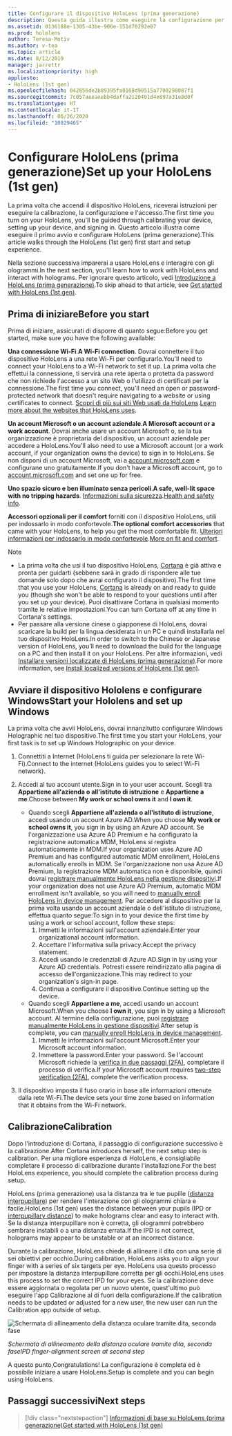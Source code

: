 ```yaml
---
title: Configurare il dispositivo HoloLens (prima generazione)
description: Questa guida illustra come eseguire la configurazione per la prima volta.  Ti servirà una rete Wi-Fi e un account Microsoft o Azure Active Directory (Azure AD).
ms.assetid: 0136188e-1305-43be-906e-151d70292e87
ms.prod: hololens
author: Teresa-Motiv
ms.author: v-tea
ms.topic: article
ms.date: 8/12/2019
manager: jarrettr
ms.localizationpriority: high
appliesto:
- HoloLens (1st gen)
ms.openlocfilehash: 042856de2b89395fa0168d90515a7700298087f1
ms.sourcegitcommit: 7c057aeeaeebb4daffa2120491d4e897a31e8d0f
ms.translationtype: HT
ms.contentlocale: it-IT
ms.lasthandoff: 06/26/2020
ms.locfileid: "10829465"
---
```

# <span data-ttu-id="23c27-104">Configurare HoloLens (prima generazione)</span><span class="sxs-lookup"><span data-stu-id="23c27-104">Set up your HoloLens (1st gen)</span></span>

<span data-ttu-id="23c27-105">La prima volta che accendi il dispositivo HoloLens, riceverai istruzioni per eseguire la calibrazione, la configurazione e l'accesso.</span><span class="sxs-lookup"><span data-stu-id="23c27-105">The first time you turn on your HoloLens, you'll be guided through calibrating your device, setting up your device, and signing in.</span></span>  <span data-ttu-id="23c27-106">Questo articolo illustra come eseguire il primo avvio e configurare HoloLens (prima generazione).</span><span class="sxs-lookup"><span data-stu-id="23c27-106">This article walks through the HoloLens (1st gen) first start and setup experience.</span></span>

<span data-ttu-id="23c27-107">Nella sezione successiva imparerai a usare HoloLens e interagire con gli ologrammi.</span><span class="sxs-lookup"><span data-stu-id="23c27-107">In the next section, you'll learn how to work with HoloLens and interact with holograms.</span></span> <span data-ttu-id="23c27-108">Per ignorare questo articolo, vedi [Introduzione a HoloLens (prima generazione)](hololens1-basic-usage.md).</span><span class="sxs-lookup"><span data-stu-id="23c27-108">To skip ahead to that article, see [Get started with HoloLens (1st gen)](hololens1-basic-usage.md).</span></span>

## <span data-ttu-id="23c27-109">Prima di iniziare</span><span class="sxs-lookup"><span data-stu-id="23c27-109">Before you start</span></span>

<span data-ttu-id="23c27-110">Prima di iniziare, assicurati di disporre di quanto segue:</span><span class="sxs-lookup"><span data-stu-id="23c27-110">Before you get started, make sure you have the following available:</span></span>

<span data-ttu-id="23c27-111">**Una connessione Wi-Fi**.</span><span class="sxs-lookup"><span data-stu-id="23c27-111">**A Wi-Fi connection**.</span></span> <span data-ttu-id="23c27-112">Dovrai connettere il tuo dispositivo HoloLens a una rete Wi-Fi per configurarlo.</span><span class="sxs-lookup"><span data-stu-id="23c27-112">You'll need to connect your HoloLens to a Wi-Fi network to set it up.</span></span> <span data-ttu-id="23c27-113">La prima volta che effettui la connessione, ti servirà una rete aperta o protetta da password che non richiede l'accesso a un sito Web o l'utilizzo di certificati per la connessione.</span><span class="sxs-lookup"><span data-stu-id="23c27-113">The first time you connect, you'll need an open or password-protected network that doesn't require navigating to a website or using certificates to connect.</span></span> <span data-ttu-id="23c27-114">[Scopri di più sui siti Web usati da HoloLens](hololens-offline.md).</span><span class="sxs-lookup"><span data-stu-id="23c27-114">[Learn more about the websites that HoloLens uses](hololens-offline.md).</span></span>

<span data-ttu-id="23c27-115">**Un account Microsoft o un account aziendale**.</span><span class="sxs-lookup"><span data-stu-id="23c27-115">**A Microsoft account or a work account**.</span></span> <span data-ttu-id="23c27-116">Dovrai anche usare un account Microsoft o, se la tua organizzazione è proprietaria del dispositivo, un account aziendale per accedere a HoloLens.</span><span class="sxs-lookup"><span data-stu-id="23c27-116">You'll also need to use a Microsoft account (or a work account, if your organization owns the device) to sign in to HoloLens.</span></span> <span data-ttu-id="23c27-117">Se non disponi di un account Microsoft, vai a [account.microsoft.com](https://account.microsoft.com) e configurane uno gratuitamente.</span><span class="sxs-lookup"><span data-stu-id="23c27-117">If you don't have a Microsoft account, go to [account.microsoft.com](https://account.microsoft.com) and set one up for free.</span></span>

<span data-ttu-id="23c27-118">**Uno spazio sicuro e ben illuminato senza pericoli**.</span><span class="sxs-lookup"><span data-stu-id="23c27-118">**A safe, well-lit space with no tripping hazards**.</span></span> <span data-ttu-id="23c27-119">[Informazioni sulla sicurezza](https://go.microsoft.com/fwlink/p/?LinkId=746661).</span><span class="sxs-lookup"><span data-stu-id="23c27-119">[Health and safety info](https://go.microsoft.com/fwlink/p/?LinkId=746661).</span></span>

<span data-ttu-id="23c27-120">**Accessori opzionali per il comfort** forniti con il dispositivo HoloLens, utili per indossarlo in modo confortevole.</span><span class="sxs-lookup"><span data-stu-id="23c27-120">**The optional comfort accessories** that came with your HoloLens, to help you get the most comfortable fit.</span></span> <span data-ttu-id="23c27-121">[Ulteriori informazioni per indossarlo in modo confortevole](https://support.microsoft.com/help/12632/hololens-fit-your-hololens).</span><span class="sxs-lookup"><span data-stu-id="23c27-121">[More on fit and comfort](https://support.microsoft.com/help/12632/hololens-fit-your-hololens).</span></span>

> [!NOTE]
>  
> - <span data-ttu-id="23c27-122">La prima volta che usi il tuo dispositivo HoloLens, [Cortana](hololens-cortana.md) è già attiva e pronta per guidarti (sebbene sarà in grado di rispondere alle tue domande solo dopo che avrai configurato il dispositivo).</span><span class="sxs-lookup"><span data-stu-id="23c27-122">The first time that you use your HoloLens, [Cortana](hololens-cortana.md) is already on and ready to guide you (though she won't be able to respond to your questions until after you set up your device).</span></span> <span data-ttu-id="23c27-123">Puoi disattivare Cortana in qualsiasi momento tramite le relative impostazioni.</span><span class="sxs-lookup"><span data-stu-id="23c27-123">You can turn Cortana off at any time in Cortana's settings.</span></span>
> - <span data-ttu-id="23c27-124">Per passare alla versione cinese o giapponese di HoloLens, dovrai scaricare la build per la lingua desiderata in un PC e quindi installarla nel tuo dispositivo HoloLens.</span><span class="sxs-lookup"><span data-stu-id="23c27-124">In order to switch to the Chinese or Japanese version of HoloLens, you’ll need to download the build for the language on a PC and then install it on your HoloLens.</span></span> <span data-ttu-id="23c27-125">Per altre informazioni, vedi [Installare versioni localizzate di HoloLens (prima generazione)](hololens1-install-localized.md).</span><span class="sxs-lookup"><span data-stu-id="23c27-125">For more information, see [Install localized versions of HoloLens (1st gen)](hololens1-install-localized.md).</span></span>

## <span data-ttu-id="23c27-126">Avviare il dispositivo Hololens e configurare Windows</span><span class="sxs-lookup"><span data-stu-id="23c27-126">Start your Hololens and set up Windows</span></span>

<span data-ttu-id="23c27-127">La prima volta che avvii HoloLens, dovrai innanzitutto configurare Windows Holographic nel tuo dispositivo.</span><span class="sxs-lookup"><span data-stu-id="23c27-127">The first time you start your HoloLens, your first task is to set up Windows Holographic on your device.</span></span>

1. <span data-ttu-id="23c27-128">Connettiti a Internet (HoloLens ti guida per selezionare la rete Wi-Fi).</span><span class="sxs-lookup"><span data-stu-id="23c27-128">Connect to the internet (HoloLens guides you to select Wi-Fi network).</span></span>

1. <span data-ttu-id="23c27-129">Accedi al tuo account utente.</span><span class="sxs-lookup"><span data-stu-id="23c27-129">Sign in to your user account.</span></span> <span data-ttu-id="23c27-130">Scegli tra **Appartiene all'azienda o all'istituto di istruzione** e **Appartiene a me**.</span><span class="sxs-lookup"><span data-stu-id="23c27-130">Choose between **My work or school owns it** and **I own it**.</span></span>
    - <span data-ttu-id="23c27-131">Quando scegli **Appartiene all'azienda o all'istituto di istruzione**, accedi usando un account Azure AD.</span><span class="sxs-lookup"><span data-stu-id="23c27-131">When you choose **My work or school owns it**, you sign in by using an Azure AD account.</span></span> <span data-ttu-id="23c27-132">Se l'organizzazione usa Azure AD Premium e ha configurato la registrazione automatica MDM, HoloLens si registra automaticamente in MDM.</span><span class="sxs-lookup"><span data-stu-id="23c27-132">If your organization uses Azure AD Premium and has configured automatic MDM enrollment, HoloLens automatically enrolls in MDM.</span></span> <span data-ttu-id="23c27-133">Se l'organizzazione non usa Azure AD Premium, la registrazione MDM automatica non è disponibile, quindi dovrai [registrare manualmente HoloLens nella gestione dispositivi](hololens-enroll-mdm.md#enroll-through-settings-app).</span><span class="sxs-lookup"><span data-stu-id="23c27-133">If your organization does not use Azure AD Premium, automatic MDM enrollment isn't available, so you will need to [manually enroll HoloLens in device management](hololens-enroll-mdm.md#enroll-through-settings-app).</span></span> <span data-ttu-id="23c27-134">Per accedere al dispositivo per la prima volta usando un account aziendale o dell'istituto di istruzione, effettua quanto segue:</span><span class="sxs-lookup"><span data-stu-id="23c27-134">To sign in to your device the first time by using a work or school account, follow these steps:</span></span>
        1. <span data-ttu-id="23c27-135">Immetti le informazioni sull'account aziendale.</span><span class="sxs-lookup"><span data-stu-id="23c27-135">Enter your organizational account information.</span></span>
        1. <span data-ttu-id="23c27-136">Accettare l'Informativa sulla privacy.</span><span class="sxs-lookup"><span data-stu-id="23c27-136">Accept the privacy statement.</span></span>
        1. <span data-ttu-id="23c27-137">Accedi usando le credenziali di Azure AD.</span><span class="sxs-lookup"><span data-stu-id="23c27-137">Sign in by using your Azure AD credentials.</span></span> <span data-ttu-id="23c27-138">Potresti essere reindirizzato alla pagina di accesso dell'organizzazione.</span><span class="sxs-lookup"><span data-stu-id="23c27-138">This may redirect to your organization's sign-in page.</span></span>
        1. <span data-ttu-id="23c27-139">Continua a configurare il dispositivo.</span><span class="sxs-lookup"><span data-stu-id="23c27-139">Continue setting up the device.</span></span>
    - <span data-ttu-id="23c27-140">Quando scegli **Appartiene a me**, accedi usando un account Microsoft.</span><span class="sxs-lookup"><span data-stu-id="23c27-140">When you choose **I own it**, you sign in by using a Microsoft account.</span></span> <span data-ttu-id="23c27-141">Al termine della configurazione, puoi [registrare manualmente HoloLens in gestione dispositivi](hololens-enroll-mdm.md#enroll-through-settings-app).</span><span class="sxs-lookup"><span data-stu-id="23c27-141">After setup is complete, you can [manually enroll HoloLens in device management](hololens-enroll-mdm.md#enroll-through-settings-app).</span></span>
        1. <span data-ttu-id="23c27-142">Immetti le informazioni sull'account Microsoft.</span><span class="sxs-lookup"><span data-stu-id="23c27-142">Enter your Microsoft account information.</span></span>
        1. <span data-ttu-id="23c27-143">Immettere la password.</span><span class="sxs-lookup"><span data-stu-id="23c27-143">Enter your password.</span></span> <span data-ttu-id="23c27-144">Se l'account Microsoft richiede la [verifica in due passaggi (2FA)](https://blogs.technet.microsoft.com/microsoft_blog/2013/04/17/microsoft-account-gets-more-secure/), completare il processo di verifica.</span><span class="sxs-lookup"><span data-stu-id="23c27-144">If your Microsoft account requires [two-step verification (2FA)](https://blogs.technet.microsoft.com/microsoft_blog/2013/04/17/microsoft-account-gets-more-secure/), complete the verification process.</span></span>

1. <span data-ttu-id="23c27-145">Il dispositivo imposta il fuso orario in base alle informazioni ottenute dalla rete Wi-Fi.</span><span class="sxs-lookup"><span data-stu-id="23c27-145">The device sets your time zone based on information that it obtains from the Wi-Fi network.</span></span>

## <span data-ttu-id="23c27-146">Calibrazione</span><span class="sxs-lookup"><span data-stu-id="23c27-146">Calibration</span></span>

<span data-ttu-id="23c27-147">Dopo l'introduzione di Cortana, il passaggio di configurazione successivo è la calibrazione.</span><span class="sxs-lookup"><span data-stu-id="23c27-147">After Cortana introduces herself, the next setup step is calibration.</span></span> <span data-ttu-id="23c27-148">Per una migliore esperienza di HoloLens, è consigliabile completare il processo di calibrazione durante l'installazione.</span><span class="sxs-lookup"><span data-stu-id="23c27-148">For the best HoloLens experience, you should complete the calibration process during setup.</span></span>

<span data-ttu-id="23c27-149">HoloLens (prima generazione) usa la distanza tra le tue pupille ([distanza interpupillare](https://en.wikipedia.org/wiki/Interpupillary_distance)) per rendere l'interazione con gli ologrammi chiara e facile.</span><span class="sxs-lookup"><span data-stu-id="23c27-149">HoloLens (1st gen) uses the distance between your pupils (IPD or [interpupillary distance](https://en.wikipedia.org/wiki/Interpupillary_distance)) to make holograms clear and easy to interact with.</span></span> <span data-ttu-id="23c27-150">Se la distanza interpupillare non è corretta, gli ologrammi potrebbero sembrare instabili o a una distanza errata.</span><span class="sxs-lookup"><span data-stu-id="23c27-150">If the IPD is not correct, holograms may appear to be unstable or at an incorrect distance.</span></span>

<span data-ttu-id="23c27-151">Durante la calibrazione, HoloLens chiede di allineare il dito con una serie di sei obiettivi per occhio.</span><span class="sxs-lookup"><span data-stu-id="23c27-151">During calibration, HoloLens asks you to align your finger with a series of six targets per eye.</span></span> <span data-ttu-id="23c27-152">HoloLens usa questo processo per impostare la distanza interpupillare corretta per gli occhi.</span><span class="sxs-lookup"><span data-stu-id="23c27-152">HoloLens uses this process to set the correct IPD for your eyes.</span></span> <span data-ttu-id="23c27-153">Se la calibrazione deve essere aggiornata o regolata per un nuovo utente, quest'ultimo può eseguire l'app Calibrazione al di fuori della configurazione.</span><span class="sxs-lookup"><span data-stu-id="23c27-153">If the calibration needs to be updated or adjusted for a new user, the new user can run the Calibration app  outside of setup.</span></span>

![Schermata di allineamento della distanza oculare tramite dita, seconda fase](./images/ipd-finger-alignment-300px.jpg)

*<span data-ttu-id="23c27-155">Schermata di allineamento della distanza oculare tramite dita, seconda fase</span><span class="sxs-lookup"><span data-stu-id="23c27-155">IPD finger-alignment screen at second step</span></span>*

<span data-ttu-id="23c27-156">A questo punto,</span><span class="sxs-lookup"><span data-stu-id="23c27-156">Congratulations!</span></span> <span data-ttu-id="23c27-157">La configurazione è completa ed è possibile iniziare a usare HoloLens.</span><span class="sxs-lookup"><span data-stu-id="23c27-157">Setup is complete and you can begin using HoloLens.</span></span>

## <span data-ttu-id="23c27-158">Passaggi successivi</span><span class="sxs-lookup"><span data-stu-id="23c27-158">Next steps</span></span>

> [!div class="nextstepaction"]
> [<span data-ttu-id="23c27-159">Informazioni di base su HoloLens (prima generazione)</span><span class="sxs-lookup"><span data-stu-id="23c27-159">Get started with HoloLens (1st gen)</span></span>](hololens1-basic-usage.md)
